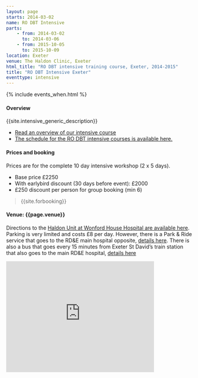 ```yaml
---
layout: page
starts: 2014-03-02
name: RO DBT Intensive
parts:
    - from: 2014-03-02
      to: 2014-03-06
    - from: 2015-10-05
      to: 2015-10-09
location: Exeter
venue: The Haldon Clinic, Exeter
html_title: "RO DBT intensive training course, Exeter, 2014-2015"
title: "RO DBT Intensive Exeter"
eventtype: intensive
---
```



{% include events_when.html %}



#### Overview

{{site.intensive_generic_description}}

- [Read an overview of our intensive course](/training/intensive.html)
- [The schedule for the RO DBT intensive courses is available here.](/training/intensive-timetable.html)


#### Prices and booking

Prices are for the complete 10 day intensive workshop (2 x 5 days).

- Base price £2250
- With earlybird discount (30 days before event): £2000
- £250 discount per person for group booking (min 6)

> {{site.forbooking}}


#### Venue: {{page.venue}}

Directions to the [Haldon Unit at Wonford House Hospital are available here](http://www.nhs.uk/Services/hospitals/MapsAndDirections/DefaultView.aspx?id=3118). Parking is very limited and costs £8 per day. However, there is a Park & Ride service that goes to the RD&E main hospital opposite, [details here](http://www.rdehospital.nhs.uk/patients/where/parkandride.html). There is also a bus that goes every 15 minutes from Exeter St David’s train station that also goes to the main RD&E hospital, [details here](http://www.stagecoachbus.com/pdfs/XDAH000.pdf)


<iframe src="https://www.google.com/maps/embed?pb=!1m18!1m12!1m3!1d2526.2584605563325!2d-3.506304000000002!3d50.71514399999999!2m3!1f0!2f0!3f0!3m2!1i1024!2i768!4f13.1!3m3!1m2!1s0x486da40475be759d%3A0x15784de47e14a4c9!2sThe+Haldon+(Unit)+Eating+Disorder+Service!5e0!3m2!1sen!2suk!4v1408541531946" width="400" height="300" frameborder="0" style="border:0"></iframe>


